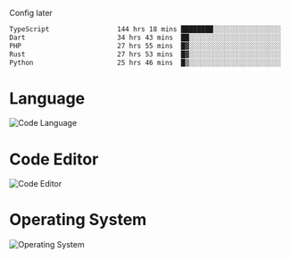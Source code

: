 <!-- ## Hi there 👋 -->
Config later

<!--
**rickrck/rickrck** is a ✨ _special_ ✨ repository because its `README.md` (this file) appears on your GitHub profile.

Here are some ideas to get you started:

- 🔭 I’m currently working on ...
- 🌱 I’m currently learning ...
- 👯 I’m looking to collaborate on ...
- 🤔 I’m looking for help with ...
- 💬 Ask me about ...
- 📫 How to reach me: ...
- 😄 Pronouns: ...
- ⚡ Fun fact: ...
-->

<!--START_SECTION:waka-->

```txt
TypeScript                 144 hrs 18 mins ████████░░░░░░░░░░░░░░░░░   32.37 %
Dart                       34 hrs 43 mins  ██░░░░░░░░░░░░░░░░░░░░░░░   07.79 %
PHP                        27 hrs 55 mins  █▓░░░░░░░░░░░░░░░░░░░░░░░   06.26 %
Rust                       27 hrs 53 mins  █▓░░░░░░░░░░░░░░░░░░░░░░░   06.26 %
Python                     25 hrs 46 mins  █▒░░░░░░░░░░░░░░░░░░░░░░░   05.78 %
```

<!--END_SECTION:waka-->

# Language
![Code Language](https://wakatime.com/share/@Rie/857855bd-8826-4360-bd0b-30668e651616.svg)

# Code Editor
![Code Editor](https://wakatime.com/share/@Rie/630d1d98-3d54-4afd-a23d-fa79134fc528.svg)

# Operating System
![Operating System](https://wakatime.com/share/@Rie/a7b1eb7d-159b-4b03-8226-3a05ad998782.svg)
